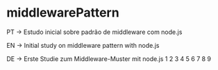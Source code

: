 # middlewarePattern

PT -> Estudo inicial sobre padrão de middleware com node.js

EN -> Initial study on middleware pattern with node.js

DE -> Erste Studie zum Middleware-Muster mit node.js
1
2
3
4
5
6
7
8
9
